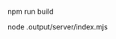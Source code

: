 npm run build

<!-- using node because of SSR nuxt version -->
node .output/server/index.mjs

<!-- if having trouble starting port 3000 -->
<!-- $env:PORT=4000; node .output/server/index.mjs -->